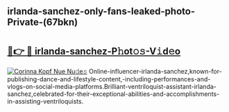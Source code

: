 ## irlanda-sanchez-only-fans​-leaked-photo​-Private-(67bkn)


# <h2><a href="https://mediaupload.pro?title=irlanda-sanchez&ref=git">🔗👉 🔴 irlanda-sanchez-P𝚑ot𝚘𝚜-V𝚒d𝚎o</a></h2>

[![Corinna Kopf Nue Nu𝚍e𝚜](https://i.imgur.com/0qMVB7G.gif)](https://mediaupload.pro?title=irlanda-sanchez&ref=git)
Online-influencer-irlanda-sanchez,known-for-publishing-dance-and-lifestyle-content,-including-performances-and-vlogs-on-social-media-platforms.Brilliant-ventriloquist-assistant-irlanda-sanchez,celebrated-for-their-exceptional-abilities-and-accomplishments-in-assisting-ventriloquists.  
